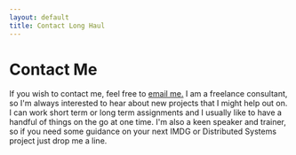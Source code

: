 ```yaml
---
layout: default
title: Contact Long Haul
---
```


<div id="contact">
  <h1 class="pageTitle">Contact Me</h1>
  <div class="post">
    <p class="intro">If you wish to contact me, feel free to 
   <a href="mailto:dave.brimley@gmail.com">email me.</a> 
   I am a freelance consultant, so I'm always interested to hear about new projects that I might help out on.  I can work short term or long term assignments and I usually like to have a handful of things on the go at one time.  I'm also a keen speaker and trainer, so if you need some guidance on your next IMDG or Distributed Systems project just drop me a line.
   </p>
  </div>
</div>
